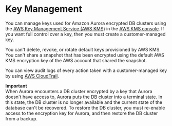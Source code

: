 # Key Management<a name="Overview.Encryption.Keys"></a>

You can manage keys used for Amazon Aurora encrypted DB clusters using the [AWS Key Management Service \(AWS KMS\)](https://docs.aws.amazon.com/kms/latest/developerguide/) in the [AWS KMS console](https://console.aws.amazon.com/kms)\. If you want full control over a key, then you must create a customer\-managed key\.

You can't delete, revoke, or rotate default keys provisioned by AWS KMS\. You can't share a snapshot that has been encrypted using the default AWS KMS encryption key of the AWS account that shared the snapshot\.

You can view audit logs of every action taken with a customer\-managed key by using [AWS CloudTrail](https://docs.aws.amazon.com/awscloudtrail/latest/userguide/)\.

**Important**  
When Aurora encounters a DB cluster encrypted by a key that Aurora doesn't have access to, Aurora puts the DB cluster into a terminal state\. In this state, the DB cluster is no longer available and the current state of the database can't be recovered\. To restore the DB cluster, you must re\-enable access to the encryption key for Aurora, and then restore the DB cluster from a backup\.